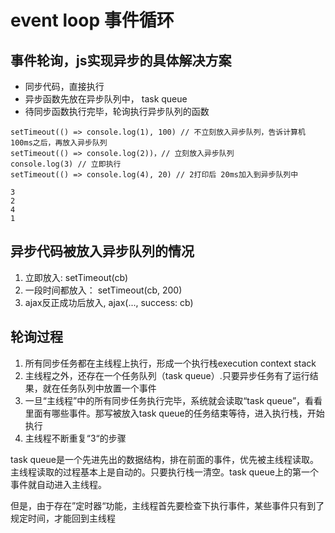 # event loop 事件循环

## 事件轮询，js实现异步的具体解决方案
- 同步代码，直接执行 
- 异步函数先放在异步队列中， task queue
- 待同步函数执行完毕，轮询执行异步队列的函数

```
setTimeout(() => console.log(1), 100) // 不立刻放入异步队列，告诉计算机100ms之后，再放入异步队列
setTimeout(() => console.log(2))，// 立刻放入异步队列
console.log(3) // 立即执行
setTimeout(() => console.log(4), 20) // 2打印后 20ms加入到异步队列中

3
2
4
1
```

## 异步代码被放入异步队列的情况
1. 立即放入: setTimeout(cb)
2. 一段时间都放入： setTimeout(cb, 200)
3. ajax反正成功后放入, ajax(..., success: cb)

## 轮询过程
1. 所有同步任务都在主线程上执行，形成一个执行栈execution context stack
2. 主线程之外，还存在一个任务队列（task queue）.只要异步任务有了运行结果，就在任务队列中放置一个事件
3. 一旦“主线程”中的所有同步任务执行完毕，系统就会读取“task queue”，看看里面有哪些事件。那写被放入task queue的任务结束等待，进入执行栈，开始执行
4. 主线程不断重复“3“的步骤

task queue是一个先进先出的数据结构，排在前面的事件，优先被主线程读取。主线程读取的过程基本上是自动的。只要执行栈一清空。task queue上的第一个事件就自动进入主线程。

但是，由于存在”定时器“功能，主线程首先要检查下执行事件，某些事件只有到了规定时间，才能回到主线程


